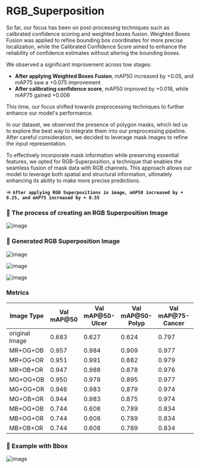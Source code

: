 # RGB_Superposition

So far, our focus has been on post-processing techniques such as calibrated confidence scoring and weighted boxes fusion. Weighted Boxes Fusion was applied to refine bounding box coordinates for more precise localization, while the Calibrated Confidence Score aimed to enhance the reliability of confidence estimates without altering the bounding boxes.

We observed a significant improvement across tow stages:

- **After applying Weighted Boxes Fusion**, mAP50 increased by +0.05, and mAP75 saw a +0.075 improvement
- **After calibrating confidence score**, mAP50 improved by +0.018, while mAP75 gained +0.006

This time, our focus shifted towards preprocessing techniques to further enhance our model's performance.

In our dataset, we observed the presence of polygon masks, which led us to explore the best way to integrate them into our preprocessing pipeline. After careful consideration, we decided to leverage mask images to refine the input representation.

To effectively incorporate mask information while preserving essential features, we opted for RGB-Superposition, a technique that enables the seamless fusion of mask data with RGB channels. This approach allows our model to leverage both spatial and structural information, ultimately enhancing its ability to make more precise predictions.

=> **`After applying RGB Superpositions in image, mAP50 increased by + 0.25, and mAP75 increased by + 0.55`**

### 📌 The process of creating an RGB Superposition Image

![image](https://github.com/user-attachments/assets/c0c00493-dc86-4a29-a837-285e7dc15e47)


### 📌 Generated RGB Superposition Image

![image](https://github.com/user-attachments/assets/17c0045c-d135-4de5-8d58-95f87bdb80e7)

![image](https://github.com/user-attachments/assets/c8a3d957-cc8a-462e-a77e-d391f27b333c)

![image](https://github.com/user-attachments/assets/5e49b63a-1edb-468b-b746-820dae0f2d86)


### Metrics 

|  Image Type |   Val mAP@50 | Val mAP@50-Ulcer | Val mAP@50-Polyp |Val mAP@75-Cancer | Val mAP@75 | Val mAP@75-Ulcer | Val mAP@75-Polyp | Val mAP@75-Cancer  |
|--------|-----------|--------------|--------------|--------------|--------|--------------|--------------|----------------|
|   original Image    |    0.683 | 0.627 | 0.624 | 0.797 | 0.334 | 0.260 | 0.295 | 0.447     |
|   MR+OG+OB   |     0.957 | 0.984 | 0.909 | 0.977 | 0.905 | 0.984 | 0.764 | 0.968   |
|   MR+OG+OR    |     0.951 | 0.991 | 0.882 | 0.979 | 0.895 | 0.991 | 0.724 | 0.970     |
|   MR+OB+OR    |     0.947 | 0.988 | 0.878 | 0.976 | 0.886 | 0.988 | 0.713 | 0.956   |
|   MG+OG+OB    |     0.950 | 0.978 | 0.895 | 0.977 | 0.894 | 0.978 | 0.734 | 0.971     |
|   MG+OG+OR    |     0.946 | 0.983 | 0.879 | 0.974 | 0.883 | 0.983 | 0.716 | 0.950    | 
|   MG+OB+OR    |     0.944 | 0.983 | 0.875 | 0.974 | 0.883 | 0.983 | 0.708 | 0.959    | 
|   MB+OG+OB    |     0.744 | 0.608 | 0.789 | 0.834 | 0.438 | 0.243 | 0.487 | 0.585    | 
|   MB+OG+OR    |     0.744 | 0.608 | 0.789 | 0.834 | 0.438 | 0.243 | 0.487 | 0.585    | 
|   MB+OB+OR    |     0.744 | 0.608 | 0.789 | 0.834 | 0.438 | 0.243 | 0.487 | 0.585    | 


### 📌 Example with Bbox

![image](https://github.com/user-attachments/assets/7e936296-cf26-4c0f-b8b4-547db0925b0e)
